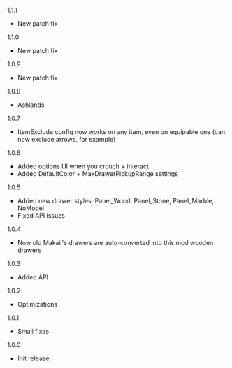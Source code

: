 1.1.1
- New patch fix

1.1.0
- New patch fix

1.0.9
- New patch fix

1.0.8
- Ashlands

1.0.7
- ItemExclude config now works on any item, even on equipable one (can now exclude arrows, for example)

1.0.6
- Added options UI when you crouch + interact
- Added DefaultColor + MaxDrawerPickupRange settings 

1.0.5
- Added new drawer styles: Panel_Wood, Panel_Stone, Panel_Marble, NoModel
- Fixed API issues

1.0.4
- Now old Makail's drawers are auto-converted into this mod wooden drawers

1.0.3
- Added API

1.0.2
- Optimizations

1.0.1
- Small fixes

1.0.0
- Init release
